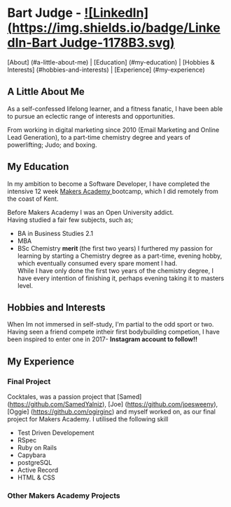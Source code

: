 # Bart Judge - [![LinkedIn](https://img.shields.io/badge/LinkedIn-Bart Judge-1178B3.svg)](https://uk.linkedin.com/in/bartholomewjudge)
[About] (#a-little-about-me) | [Education] (#my-education) | [Hobbies & Interests] (#hobbies-and-interests) | [Experience] (#my-experience) 

## A Little About Me
 As a self-confessed lifelong learner, and a fitness fanatic, I have been able to pursue an eclectic range of interests and opportunities.

 From working in digital marketing since 2010 (Email Marketing and Online Lead Generation), to a part-time chemistry degree and years of powerlifting; Judo; and boxing.  

 

## My Education

In my ambition to become a Software Developer, I have completed the intensive 12 week <a href="http://www.makersacademy.com/" target="_blank"> Makers Academy </a> bootcamp, which I did remotely from the coast of Kent.

Before Makers Academy I was an Open University addict. <br>
Having studied a fair few subjects, such as; <br>
  - BA in Business Studies 2.1
  - MBA
  - BSc Chemistry <b> merit </b> (the first two years) 
 I furthered my passion for learning by starting a Chemistry degree as a part-time, evening hobby, which eventually consumed every spare moment I had. <br>
 While I have only done the first two years of the chemistry degree, I have every intention of finishing it, perhaps evening taking it to masters level. <br>



## Hobbies and Interests
 When Im not immersed in self-study, I'm partial to the odd sport or two.
 Having seen a friend compete intheir first bodybuilding competion, I have been inspired to enter one in 2017- <b> Instagram account to follow!! </b>

## My Experience

### Final Project

Cocktales, was a passion project that [Samed] (https://github.com/SamedYalniz), [Joe] (https://github.com/joesweeny), [Oggie] (https://github.com/ogirginc) and myself worked on, as our final project for Makers Academy.
I utilised the following skill 
 - Test Driven Developement
 - RSpec
 - Ruby on Rails
 - Capybara
 - postgreSQL
 - Active Record
 - HTML & CSS 

### Other Makers Academy Projects 
